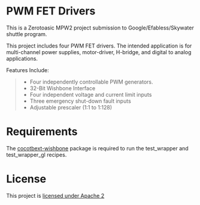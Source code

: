 # PWM FET Drivers

This is a Zerotoasic MPW2 project submission to Google/Efabless/Skywater shuttle program.

This project includes four PWM FET drivers.  The intended application is for multi-channel power supplies, motor-driver, H-bridge, and digital to analog applications.

Features Include:
> - Four independently controllable PWM generators.
> - 32-Bit Wishbone Interface
> - Four independent voltage and current limit inputs
> - Three emergency shut-down fault inputs
> - Adjustable prescaler (1:1 to 1:128)

# Requirements

The [cocotbext-wishbone](https://github.com/jamieiles/cocotbext-wishbone.git) package is required to run the test_wrapper and test_wrapper_gl recipes. 

# License

This project is [licensed under Apache 2](LICENSE)
